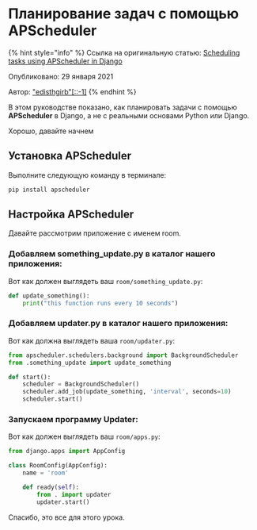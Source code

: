 # Планирование задач с помощью APScheduler

{% hint style="info" %}
Ссылка на оригинальную статью: [Scheduling tasks using APScheduler in Django](https://dev.to/brightside/scheduling-tasks-using-apscheduler-in-django-2dbl)

Опубликовано: 29 января 2021

Автор: ["edisthgirb"\[::-1\]](https://dev.to/brightside)
{% endhint %}

В этом руководстве показано, как планировать задачи с помощью **APScheduler** в Django, а не с реальными основами Python или Django.

Хорошо, давайте начнем

## Установка APScheduler

Выполните следующую команду в терминале:

```bash
pip install apscheduler
```

## Настройка APScheduler

Давайте рассмотрим приложение с именем room.

### Добавляем something\_update.py в каталог нашего приложения:

Вот как должен выглядеть ваш `room/something_update.py`:

```python
def update_something():
    print("this function runs every 10 seconds")
```

### Добавляем updater.py в каталог нашего приложения:

Вот как должна выглядеть ваша `room/updater.py`:

```python
from apscheduler.schedulers.background import BackgroundScheduler
from .something_update import update_something

def start():
    scheduler = BackgroundScheduler()
    scheduler.add_job(update_something, 'interval', seconds=10)
    scheduler.start()
```

### Запускаем программу Updater:

Вот как должен выглядеть ваш `room/apps.py`:

```python
from django.apps import AppConfig

class RoomConfig(AppConfig):
    name = 'room'

    def ready(self):
        from . import updater
        updater.start()
```

Спасибо, это все для этого урока.
